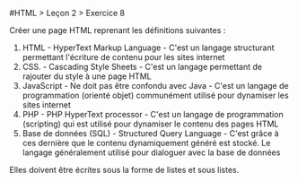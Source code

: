 #HTML > Leçon 2 > Exercice 8

Créer une page HTML reprenant les définitions suivantes :
  1. HTML
    - HyperText Markup Language
    - C'est un langage structurant permettant l'écriture de contenu pour les sites internet
  2. CSS.
    - Cascading Style Sheets
    - C'est un langage permettant de rajouter du style à une page HTML
  3. JavaScript
    - Ne doit pas être confondu avec Java
    - C'est un langage de programmation (orienté objet) communément utilisé pour dynamiser les sites internet
  4. PHP
    - PHP HyperText processor
    - C'est un langage de programmation (scripting) qui est utilisé pour dynamiser le contenu des pages HTML
  5. Base de données (SQL)
    - Structured Query Language
    - C'est grâce à ces dernière que le contenu dynamiquement généré est stocké. Le langage généralement utilisé pour dialoguer avec la base de données


Elles doivent être écrites sous la forme de listes et sous listes.
